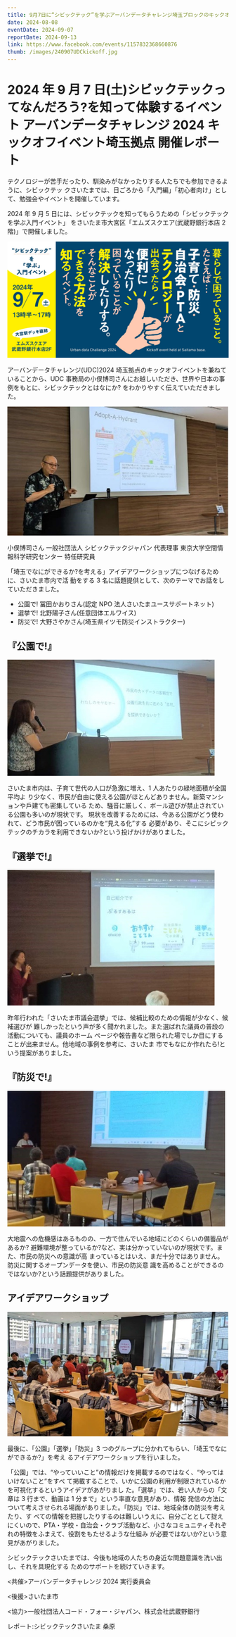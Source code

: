 ```yaml
---
title: 9月7日に“シビックテック”を学ぶアーバンデータチャレンジ埼玉ブロックのキックオフイベントを開催します。
date: 2024-08-08
eventDate: 2024-09-07
reportDate: 2024-09-13
link: https://www.facebook.com/events/1157832368660876
thumb: /images/240907UDCkickoff.jpg
---
```


# 2024 年 9 月 7 日(土)シビックテックってなんだろう?を知って体験するイベント アーバンデータチャレンジ 2024 キックオフイベント埼玉拠点 開催レポート

テクノロジーが苦手だったり、馴染みがなかったりする人たちでも参加できるように、シビックテッ クさいたまでは、日ごろから「入門編」「初心者向け」として、勉強会やイベントを開催しています。

2024 年 9 月 5 日には、シビックテックを知ってもらうための「シビックテックを学ぶ入門イベント」 をさいたま市大宮区「エムズスクエア(武蔵野銀行本店 2 階)」で開催しました。

![2024 年 9 月 7 日(土)シビックテックってなんだろう?を知って体験するイベント アーバンデータチャレンジ 2024 キックオフイベント埼玉拠点](/images/240907UDCkickoff.jpg)

アーバンデータチャレンジ(UDC)2024 埼玉拠点のキックオフイベントを兼ねていることから、UDC 事務局の小俣博司さんにお越しいただき、世界や日本の事例をもとに、シビックテックとはなにか? をわかりやすく伝えていただきました。

![](/images/report/240907-1.jpg)

小俣博司さん 一般社団法人 シビックテックジャパン 代表理事 東京大学空間情報科学研究センター 特任研究員

「埼玉でなにができるか?を考える」アイデアワークショップにつなげるために、さいたま市内で活 動をする 3 名に話題提供として、次のテーマでお話をしていただきました。

- 公園で! 冨田かおりさん(認定 NPO 法人さいたまユースサポートネット)
- 選挙で! 北野陽子さん(任意団体エルワイス)
- 防災で! 大野さやかさん(埼玉県イツモ防災インストラクター)

## 『公園で!』

![](/images/report/240907-2.jpg)

さいたま市内は、子育て世代の人口が急激に増え、1 人あたりの緑地面積が全国平均よ り少なく、市⺠が自由に使える公園がほとんどありません。新築マンションや戶建ても密集している ため、騒音に厳しく、ボール遊びが禁止されている公園も多いのが現状です。
現状を改善するためには、今ある公園がどう使われて、どう市⺠が困っているのかを“見える化”する 必要があり、そこにシビックテックのチカラを利用できないか?という投げかけがありました。

## 『選挙で!』

![](/images/report/240907-3.jpg)

昨年行われた「さいたま市議会選挙」では、候補比較のための情報が少なく、候補選びが 難しかったという声が多く聞かれました。また選ばれた議員の普段の活動についても、議員のホーム ページや報告書など限られた場でしか目にすることが出来ません。他地域の事例を参考に、さいたま 市でもなにか作れたら!という提案がありました。

## 『防災で!』

![](/images/report/240907-4.jpg)

大地震への危機感はあるものの、一方で住んでいる地域にどのくらいの備蓄品があるか? 避難環境が整っているか?など、実は分かっていないのが現状です。また、市⺠の防災への意識が高 まっているとはいえ、まだ十分ではありません。防災に関するオープンデータを使い、市⺠の防災意 識を高めることができるのではないか?という話題提供がありました。

## アイデアワークショップ

![](/images/report/240907-5.jpg)

最後に、「公園」「選挙」「防災」3 つのグループに分かれてもらい、「埼玉でなにができるか?」を考え るアイデアワークショップを行いました。

「公園」では、“やっていいこと”の情報だけを掲載するのではなく、“やってはいけないこと”をすべ て掲載することで、いかに公園の利用が制限されているかを可視化するというアイデアがあがりまし た。「選挙」では、若い人からの「文章は 3 行まで、動画は 1 分まで」という率直な意見があり、情報 発信の方法について考えさせられる場面がありました。「防災」では、地域全体の防災を考えたり、す べての情報を把握したりするのは難しいうえに、自分ごととして捉えにくいので、PTA・学校・自治会・クラブ活動など、小さなコミュニティそれぞれの特徴をふまえて、役割をもたせるような仕組み
が必要ではないか?という意見があがりました。

シビックテックさいたまでは、今後も地域の人たちの身近な問題意識を洗い出し、それを具現化する
ためのサポートを続けていきます。

<共催>アーバンデータチャレンジ 2024 実行委員会

<後援>さいたま市

<協力>一般社団法人コード・フォー・ジャパン、株式会社武蔵野銀行

レポート:シビックテックさいたま 桑原
